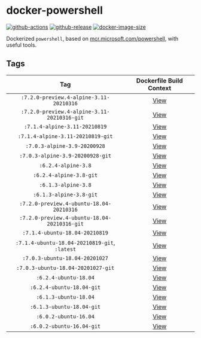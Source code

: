 # docker-powershell

[![github-actions](https://github.com/theohbrothers/docker-powershell/workflows/ci-master-pr/badge.svg)](https://github.com/theohbrothers/docker-powershell/actions)
[![github-release](https://img.shields.io/github/v/release/theohbrothers/docker-powershell?style=flat-square)](https://github.com/theohbrothers/docker-powershell/releases/)
[![docker-image-size](https://img.shields.io/docker/image-size/theohbrothers/docker-powershell/latest)](https://hub.docker.com/r/theohbrothers/docker-powershell)

Dockerized `powershell`, based on [mcr.microsoft.com/powershell](https://hub.docker.com/r/microsoft/powershell/), with useful tools.

## Tags

| Tag | Dockerfile Build Context |
|:-------:|:---------:|
| `:7.2.0-preview.4-alpine-3.11-20210316` | [View](variants/7.2.0-preview.4-alpine-3.11-20210316 ) |
| `:7.2.0-preview.4-alpine-3.11-20210316-git` | [View](variants/7.2.0-preview.4-alpine-3.11-20210316-git ) |
| `:7.1.4-alpine-3.11-20210819` | [View](variants/7.1.4-alpine-3.11-20210819 ) |
| `:7.1.4-alpine-3.11-20210819-git` | [View](variants/7.1.4-alpine-3.11-20210819-git ) |
| `:7.0.3-alpine-3.9-20200928` | [View](variants/7.0.3-alpine-3.9-20200928 ) |
| `:7.0.3-alpine-3.9-20200928-git` | [View](variants/7.0.3-alpine-3.9-20200928-git ) |
| `:6.2.4-alpine-3.8` | [View](variants/6.2.4-alpine-3.8 ) |
| `:6.2.4-alpine-3.8-git` | [View](variants/6.2.4-alpine-3.8-git ) |
| `:6.1.3-alpine-3.8` | [View](variants/6.1.3-alpine-3.8 ) |
| `:6.1.3-alpine-3.8-git` | [View](variants/6.1.3-alpine-3.8-git ) |
| `:7.2.0-preview.4-ubuntu-18.04-20210316` | [View](variants/7.2.0-preview.4-ubuntu-18.04-20210316 ) |
| `:7.2.0-preview.4-ubuntu-18.04-20210316-git` | [View](variants/7.2.0-preview.4-ubuntu-18.04-20210316-git ) |
| `:7.1.4-ubuntu-18.04-20210819` | [View](variants/7.1.4-ubuntu-18.04-20210819 ) |
| `:7.1.4-ubuntu-18.04-20210819-git`, `:latest` | [View](variants/7.1.4-ubuntu-18.04-20210819-git ) |
| `:7.0.3-ubuntu-18.04-20201027` | [View](variants/7.0.3-ubuntu-18.04-20201027 ) |
| `:7.0.3-ubuntu-18.04-20201027-git` | [View](variants/7.0.3-ubuntu-18.04-20201027-git ) |
| `:6.2.4-ubuntu-18.04` | [View](variants/6.2.4-ubuntu-18.04 ) |
| `:6.2.4-ubuntu-18.04-git` | [View](variants/6.2.4-ubuntu-18.04-git ) |
| `:6.1.3-ubuntu-18.04` | [View](variants/6.1.3-ubuntu-18.04 ) |
| `:6.1.3-ubuntu-18.04-git` | [View](variants/6.1.3-ubuntu-18.04-git ) |
| `:6.0.2-ubuntu-16.04` | [View](variants/6.0.2-ubuntu-16.04 ) |
| `:6.0.2-ubuntu-16.04-git` | [View](variants/6.0.2-ubuntu-16.04-git ) |
